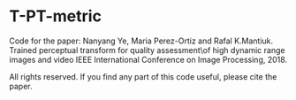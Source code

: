 # T-PT-metric
Code for the paper:
Nanyang Ye, Maria Perez-Ortiz and Rafal K.Mantiuk. Trained perceptual transform for quality assessment\\of high dynamic range images and video IEEE International Conference on Image Processing, 2018.

All rights reserved. If you find any part of this code useful, please cite the paper.

